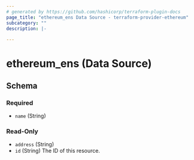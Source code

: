 ```yaml
---
# generated by https://github.com/hashicorp/terraform-plugin-docs
page_title: "ethereum_ens Data Source - terraform-provider-ethereum"
subcategory: ""
description: |-
  
---
```


# ethereum_ens (Data Source)





<!-- schema generated by tfplugindocs -->
## Schema

### Required

- `name` (String)

### Read-Only

- `address` (String)
- `id` (String) The ID of this resource.
